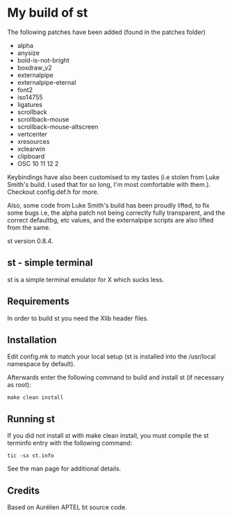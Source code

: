 # My build of st
The following patches have been added (found in the patches folder)
+ alpha
+ anysize
+ bold-is-not-bright
+ boxdraw_v2
+ externalpipe
+ externalpipe-eternal
+ font2
+ iso14755
+ ligatures
+ scrollback
+ scrollback-mouse
+ scrollback-mouse-altscreen
+ vertcenter
+ xresources
+ xclearwin
+ clipboard
+ OSC 10 11 12 2

Keybindings have also been customised to my tastes (i.e stolen from Luke Smith's build. I used that for so long, I'm most comfortable with them.). Checkout config.def.h for more.

Also, some code from Luke Smith's build has been proudly lifted, to fix some bugs i.e, the alpha patch not being correctly fully transparent, and the correct defaultbg, etc values, and the externalpipe scripts are also lifted from the same.

st version 0.8.4.

st - simple terminal
--------------------
st is a simple terminal emulator for X which sucks less.


Requirements
------------
In order to build st you need the Xlib header files.


Installation
------------
Edit config.mk to match your local setup (st is installed into
the /usr/local namespace by default).

Afterwards enter the following command to build and install st (if
necessary as root):

    make clean install


Running st
----------
If you did not install st with make clean install, you must compile
the st terminfo entry with the following command:

    tic -sx st.info

See the man page for additional details.

Credits
-------
Based on Aurélien APTEL <aurelien dot aptel at gmail dot com> bt source code.

